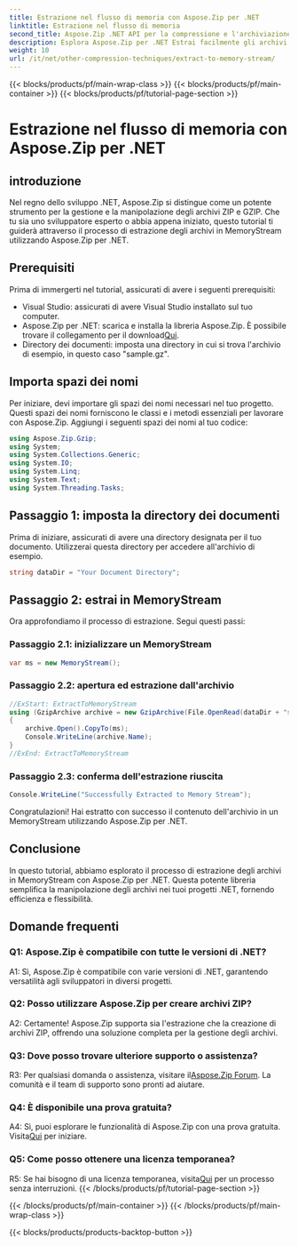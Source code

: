 ```yaml
---
title: Estrazione nel flusso di memoria con Aspose.Zip per .NET
linktitle: Estrazione nel flusso di memoria
second_title: Aspose.Zip .NET API per la compressione e l'archiviazione dei file
description: Esplora Aspose.Zip per .NET Estrai facilmente gli archivi in un MemoryStream in questa guida passo passo. Migliora il tuo sviluppo .NET con facilità.
weight: 10
url: /it/net/other-compression-techniques/extract-to-memory-stream/
---
```


{{< blocks/products/pf/main-wrap-class >}}
{{< blocks/products/pf/main-container >}}
{{< blocks/products/pf/tutorial-page-section >}}

# Estrazione nel flusso di memoria con Aspose.Zip per .NET

## introduzione

Nel regno dello sviluppo .NET, Aspose.Zip si distingue come un potente strumento per la gestione e la manipolazione degli archivi ZIP e GZIP. Che tu sia uno sviluppatore esperto o abbia appena iniziato, questo tutorial ti guiderà attraverso il processo di estrazione degli archivi in MemoryStream utilizzando Aspose.Zip per .NET.

## Prerequisiti

Prima di immergerti nel tutorial, assicurati di avere i seguenti prerequisiti:

- Visual Studio: assicurati di avere Visual Studio installato sul tuo computer.
-  Aspose.Zip per .NET: scarica e installa la libreria Aspose.Zip. È possibile trovare il collegamento per il download[Qui](https://releases.aspose.com/zip/net/).
- Directory dei documenti: imposta una directory in cui si trova l'archivio di esempio, in questo caso "sample.gz".

## Importa spazi dei nomi

Per iniziare, devi importare gli spazi dei nomi necessari nel tuo progetto. Questi spazi dei nomi forniscono le classi e i metodi essenziali per lavorare con Aspose.Zip. Aggiungi i seguenti spazi dei nomi al tuo codice:

```csharp
using Aspose.Zip.Gzip;
using System;
using System.Collections.Generic;
using System.IO;
using System.Linq;
using System.Text;
using System.Threading.Tasks;
```

## Passaggio 1: imposta la directory dei documenti

Prima di iniziare, assicurati di avere una directory designata per il tuo documento. Utilizzerai questa directory per accedere all'archivio di esempio.

```csharp
string dataDir = "Your Document Directory";
```

## Passaggio 2: estrai in MemoryStream

Ora approfondiamo il processo di estrazione. Segui questi passi:

### Passaggio 2.1: inizializzare un MemoryStream

```csharp
var ms = new MemoryStream();
```

### Passaggio 2.2: apertura ed estrazione dall'archivio

```csharp
//ExStart: ExtractToMemoryStream
using (GzipArchive archive = new GzipArchive(File.OpenRead(dataDir + "sample.gz")))
{
    archive.Open().CopyTo(ms);
    Console.WriteLine(archive.Name);
}
//ExEnd: ExtractToMemoryStream
```

### Passaggio 2.3: conferma dell'estrazione riuscita

```csharp
Console.WriteLine("Successfully Extracted to Memory Stream");
```

Congratulazioni! Hai estratto con successo il contenuto dell'archivio in un MemoryStream utilizzando Aspose.Zip per .NET.

## Conclusione

In questo tutorial, abbiamo esplorato il processo di estrazione degli archivi in MemoryStream con Aspose.Zip per .NET. Questa potente libreria semplifica la manipolazione degli archivi nei tuoi progetti .NET, fornendo efficienza e flessibilità.

## Domande frequenti

### Q1: Aspose.Zip è compatibile con tutte le versioni di .NET?

A1: Sì, Aspose.Zip è compatibile con varie versioni di .NET, garantendo versatilità agli sviluppatori in diversi progetti.

### Q2: Posso utilizzare Aspose.Zip per creare archivi ZIP?

A2: Certamente! Aspose.Zip supporta sia l'estrazione che la creazione di archivi ZIP, offrendo una soluzione completa per la gestione degli archivi.

### Q3: Dove posso trovare ulteriore supporto o assistenza?

 R3: Per qualsiasi domanda o assistenza, visitare il[Aspose.Zip Forum](https://forum.aspose.com/c/zip/37). La comunità e il team di supporto sono pronti ad aiutare.

### Q4: È disponibile una prova gratuita?

 A4: Sì, puoi esplorare le funzionalità di Aspose.Zip con una prova gratuita. Visita[Qui](https://releases.aspose.com/) per iniziare.

### Q5: Come posso ottenere una licenza temporanea?

 R5: Se hai bisogno di una licenza temporanea, visita[Qui](https://purchase.aspose.com/temporary-license/) per un processo senza interruzioni.
{{< /blocks/products/pf/tutorial-page-section >}}

{{< /blocks/products/pf/main-container >}}
{{< /blocks/products/pf/main-wrap-class >}}

{{< blocks/products/products-backtop-button >}}
